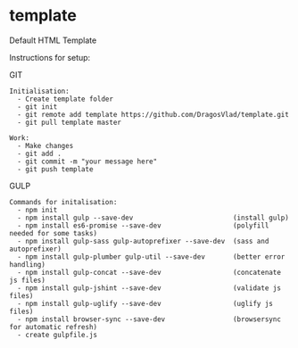 # template
Default HTML Template

Instructions for setup:

  GIT
    
    Initialisation:
      - Create template folder
      - git init
      - git remote add template https://github.com/DragosVlad/template.git
      - git pull template master
    
    Work:
      - Make changes
      - git add .
      - git commit -m "your message here"
      - git push template
      

  
  GULP
    
    Commands for initalisation:
      - npm init
      - npm install gulp --save-dev                         (install gulp)
      - npm install es6-promise --save-dev                  (polyfill needed for some tasks)
      - npm install gulp-sass gulp-autoprefixer --save-dev  (sass and autoprefixer)
      - npm install gulp-plumber gulp-util --save-dev       (better error handling)
      - npm install gulp-concat --save-dev                  (concatenate js files)
      - npm install gulp-jshint --save-dev                  (validate js files)
      - npm install gulp-uglify --save-dev                  (uglify js files)
      - npm install browser-sync --save-dev                 (browsersync for automatic refresh)
      - create gulpfile.js
    
